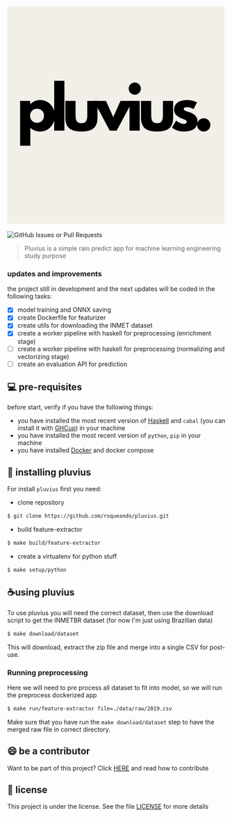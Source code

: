 ![pluvius](images/pluvius.png)

![GitHub Issues or Pull Requests](https://img.shields.io/github/issues-pr/roqueando/pluvius)

> Pluvius is a simple rain predict app for machine learning engineering study purpose


### updates and improvements

the project still in development and the next updates will be coded in the following tasks:
- [x] model training and ONNX saving
- [x] create Dockerfile for featurizer
- [x] create utils for downloading the INMET dataset
- [x] create a worker pipeline with haskell for preprocessing (enrichment stage)
- [ ] create a worker pipeline with haskell for preprocessing (normalizing and vectorizing stage)
- [ ] create an evaluation API for prediction

## 💻 pre-requisites

before start, verify if you have the following things:

- you have installed the most recent version of [Haskell](https://haskell.com) and `cabal` (you can install it with [GHCup](https://www.haskell.org/ghcup/)) in your machine
- you have installed the most recent version of `python`, `pip` in your machine
- you have installed [Docker](https://docker.com) and docker compose

## 🚀 installing pluvius

For install `pluvius` first you need:

- clone repository
```sh
$ git clone https://github.com/roqueando/pluvius.git
```

- build feature-extractor
```sh
$ make build/feature-extractor
```

- create a virtualenv for python stuff
```sh
$ make setup/python
```

## ☕using pluvius

To use pluvius you will need the correct dataset, then use the download script to get the INMETBR dataset (for now I'm just using Brazilian data)
```sh
$ make download/dataset
```
This will download, extract the zip file and merge into a single CSV for post-use.

### Running preprocessing
Here we will need to pre process all dataset to fit into model, so we will run the preprocess dockerized app

```sh
$ make run/feature-extractor file=./data/raw/2019.csv
```
Make sure that you have run the `make download/dataset` step to have the merged raw file in correct directory.


## 😄 be a contributor

Want to be part of this project? Click [HERE](CONTRIBUTING.md) and read how to contribute

## 📝 license

This project is under the license. See the file [LICENSE](LICENSE.md) for more details
